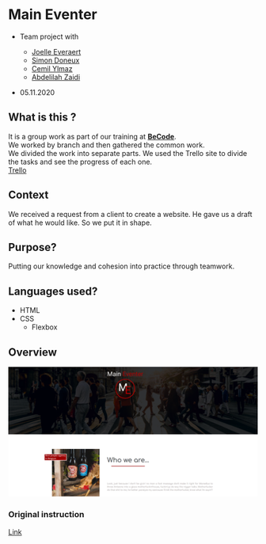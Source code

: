 # Main Eventer
* Team project with

    * [Joelle Everaert](https://github.com/Joelle-Everaert)
    *   [Simon Doneux](https://github.com/doneuxsimon)
    *   [Cemil Ylmaz](https://github.com/Cemil1000)
    *   [Abdelilah Zaidi](https://github.com/abdelilahzaidi)

* 05.11.2020


## What is this ?
It is a group work as part of our training at **[BeCode](https://becode.org)**. <br>
We worked by branch and then gathered the common work.<br>
We divided the work into separate parts.
We used the Trello site to divide the tasks and see the progress of each one. <br>
[Trello](https://trello.com/b/JOT3MdnR/main-eventer)


## Context  
We received a request from a client to create a website.
He gave us a draft of what he would like.
So we put it in shape.

## Purpose?
Putting our knowledge and cohesion into practice through teamwork.

## Languages used?
* HTML
* CSS
    * Flexbox
    


## Overview 
[![little overview](assets/Overview.png)](https://doneuxsimon.github.io/maineventer/) 

### Original instruction

[Link](https://github.com/becodeorg/bxl-hopper-1-25/tree/master/The%20Field/3.HTML%2BCSS/4.main_eventer)

